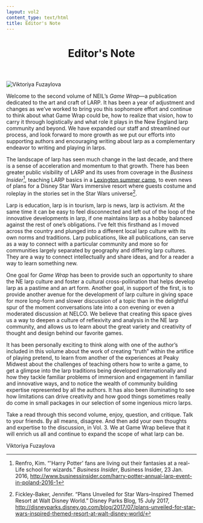 ```yaml
---
layout: vol2
content_type: text/html
title: Editor's Note
---
```


<header>
  <div class="midline">
    <div class="midline-line left"></div>
    <h1 class="text-uppercase">Editor's Note</h1>
  </div>
</header>

<img src="/vol2/images/editors-note-portrait.jpg" alt="Viktoriya Fuzaylova" class="editors-note-portrait" />

Welcome to the second volume of NEIL’s *Game Wrap*&mdash;a publication
dedicated to the art and craft of LARP. It has been a year of adjustment
and changes as we’ve worked to bring you this sophomore effort and
continue to think about what Game Wrap could be, how to realize that
vision, how to carry it through logistically and what role it plays in
the New England larp community and beyond. We have expanded our staff
and streamlined our process, and look forward to more growth as we put
our efforts into supporting authors and encouraging writing about larp
as a complementary endeavor to writing and playing in larps.

The landscape of larp has seen much change in the last decade, and there
is a sense of acceleration and momentum to that growth. There has been
greater public visibility of LARP and its uses from coverage in the
*Business Insider*[^1], teaching LARP basics in a [Lexington summer
camp](http://www.larpadventureprogram.com/), to even news of plans for
a Disney Star Wars immersive resort where guests costume and roleplay in
the stories set in the Star Wars universe[^2].

Larp is education, larp is in tourism, larp is news, larp is activism.
At the same time it can be easy to feel disconnected and left out of the
loop of the innovative developments in larp, if one maintains larp as a
hobby balanced against the rest of one’s obligations. I’ve felt this
firsthand as I moved across the country and plunged into a different
local larp culture with its own norms and traditions. Larp publications,
like all publications, can serve as a way to connect with a particular
community and more so for communities largely separated by geography and
differing larp cultures. They are a way to connect intellectually and
share ideas, and for a reader a way to learn something new.

One goal for *Game Wrap* has been to provide such an opportunity to share
the NE larp culture and foster a cultural cross-pollination that helps
develop larp as a pastime and an art form. Another goal, in support of
the first, is to provide another avenue for the development of larp
culture in giving space for more long-form and slower discussion of a
topic than in the delightful spur of the moment conversations late into
a con evening or even a moderated discussion at NELCO. We believe that
creating this space gives us a way to deepen a culture of reflexivity
and analysis in the NE larp community, and allows us to learn about the
great variety and creativity of thought and design behind our favorite
games.

It has been personally exciting to think along with one of the author’s
included in this volume about the work of creating “truth” within the
artifice of playing pretend, to learn from another of the experiences at
Peaky Midwest about the challenges of teaching others how to write a
game, to get a glimpse into the larp traditions being developed
internationally and how they tackle familiar problems of immersion and
engagement in familiar and innovative ways, and to notice the wealth of
community building expertise represented by all the authors. It has also
been illuminating to see how limitations can drive creativity and how
good things sometimes really do come in small packages in our selection
of some ingenious micro larps.

Take a read through this second volume, enjoy, question, and critique.
Talk to your friends. By all means, disagree. And then add your own
thoughts and expertise to the discussion, in Vol. 3. We at Game Wrap
believe that it will enrich us all and continue to expand the scope of
what larp can be.

Viktoriya Fuzaylova

[^1]: Renfro, Kim. “'Harry Potter' fans are living out their fantasies at a real-Life school for wizards.” *Business Insider*, Business Insider, 23 Jan. 2016, http://www.businessinsider.com/harry-potter-annual-larp-event-in-poland-2016-1

[^2]: Fickley-Baker, Jennifer. “Plans Unveiled for Star Wars–Inspired
    Themed Resort at Walt Disney World.” Disney Parks Blog, 15 July
    2017, http://disneyparks.disney.go.com/blog/2017/07/plans-unveiled-for-star-wars-inspired-themed-resort-at-walt-disney-world/
